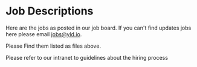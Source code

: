 # Job Descriptions

Here are the jobs as posted in our job board. If you can't find updates jobs here please email jobs@yld.io.

Please Find them listed as files above.

Please refer to our intranet to guidelines about the hiring process
